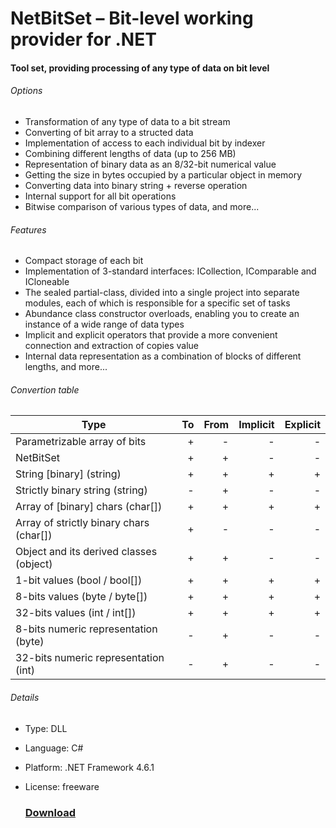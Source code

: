 # NetBitSet – Bit-level working provider for .NET

#### Tool set, providing processing of any type of data on bit level

###### Options
- Transformation of any type of data to a bit stream
- Converting of bit array to a structed data
- Implementation of access to each individual bit by indexer
- Combining different lengths of data (up to 256 MB)
- Representation of binary data as an 8/32-bit numerical value
- Getting the size in bytes occupied by a particular object in memory
- Converting data into binary string + reverse operation
- Internal support for all bit operations
- Bitwise comparison of various types of data, and more...

###### Features
- Compact storage of each bit
- Implementation of 3-standard interfaces: ICollection, IComparable and ICloneable
- The sealed partial-class, divided into a single project into separate modules, each of which is responsible for a specific set of tasks
- Abundance class constructor overloads, enabling you to create an instance of a wide range of data types
- Implicit and explicit operators that provide a more convenient connection and extraction of copies value
- Internal data representation as a combination of blocks of different lengths, and more...

###### Convertion table
| Type                                   | To | From | Implicit | Explicit |
|----------------------------------------|---:| ----:|---------:|---------:|
| Parametrizable array of bits           |+   |-     |-         |-         |
| NetBitSet                              |+   |+     |-         |-         |
| String [binary] (string)               |+   |+     |+         |+         |
| Strictly binary string (string)        |-   |+     |-         |-         |
| Array of [binary] chars (char[])       |+   |+     |+         |+         |
| Array of strictly binary chars (char[])|+   |-     |-         |-         |
| Object and its derived classes (object)|+   |+     |-         |-         |
| 1-bit values (bool / bool[])           |+   |+     |+         |+         |
| 8-bits values (byte / byte[])          |+   |+     |+         |+         |
| 32-bits values (int / int[])           |+   |+     |+         |+         |
| 8-bits numeric representation (byte)   |-   |+     |-         |-         |
| 32-bits numeric representation (int)   |-   |+     |-         |-         |

###### Details
* Type: DLL 
* Language: C# 
* Platform: .NET Framework 4.6.1 
* License: freeware 

  ### [Download](https://github.com/Menaver/NetBitSet/releases)
